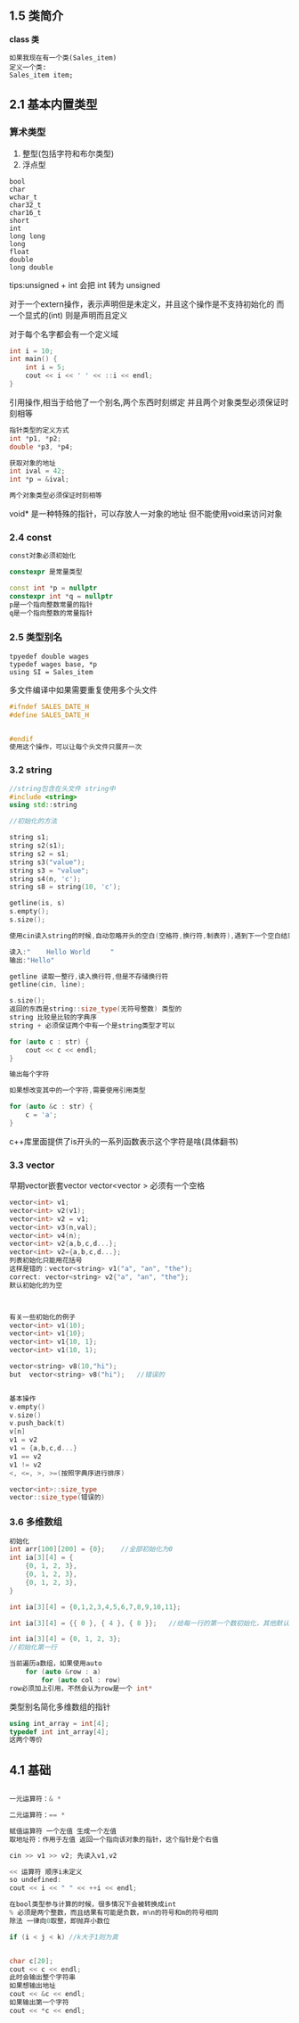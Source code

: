 ## 1.5 类简介
**class 类**
```
如果我现在有一个类(Sales_item)
定义一个类:
Sales_item item;
```


## 2.1 基本内置类型
### 算术类型
1. 整型(包括字符和布尔类型)
2. 浮点型

```
bool 
char
wchar_t
char32_t
char16_t
short
int
long long
long
float 
double 
long double
```

tips:unsigned + int 会把 int 转为 unsigned

对于一个extern操作，表示声明但是未定义，并且这个操作是不支持初始化的
而一个显式的(int) 则是声明而且定义


对于每个名字都会有一个定义域
```c++
int i = 10;
int main() {
    int i = 5;
    cout << i << ' ' << ::i << endl;
}

```


引用操作,相当于给他了一个别名,两个东西时刻绑定
并且两个对象类型必须保证时刻相等


```c++
指针类型的定义方式
int *p1, *p2;
double *p3, *p4;

获取对象的地址
int ival = 42;
int *p = &ival;

两个对象类型必须保证时刻相等
```

void* 是一种特殊的指针，可以存放人一对象的地址
但不能使用void来访问对象

### 2.4 const
```c++
const对象必须初始化

constexpr 是常量类型

const int *p = nullptr
constexpr int *q = nullptr
p是一个指向整数常量的指针
q是一个指向整数的常量指针
```

### 2.5 类型别名
```
tpyedef double wages
typedef wages base, *p
using SI = Sales_item

```

多文件编译中如果需要重复使用多个头文件
```c++
#ifndef SALES_DATE_H
#define SALES_DATE_H


#endif
使用这个操作，可以让每个头文件只展开一次

```

### 3.2 string

```c++
//string包含在头文件 string中 
#include <string>
using std::string

//初始化的方法

string s1;
string s2(s1);
string s2 = s1;
string s3("value");
string s3 = "value";
string s4(n, 'c');
string s8 = string(10, 'c');

getline(is, s)
s.empty();
s.size();

使用cin读入string的时候,自动忽略开头的空白(空格符,换行符,制表符),遇到下一个空白结束

读入:"    Hello World     "
输出:"Hello"

getline 读取一整行,读入换行符,但是不存储换行符
getline(cin, line);

s.size(); 
返回的东西是string::size_type(无符号整数) 类型的
string 比较是比较的字典序
string + 必须保证两个中有一个是string类型才可以

for (auto c : str) {
    cout << c << endl;
}

输出每个字符

如果想改变其中的一个字符,需要使用引用类型

for (auto &c : str) {
    c = 'a';
}


```


c++库里面提供了is开头的一系列函数表示这个字符是啥(具体翻书)

### 3.3 vector

早期vector嵌套vector
vector<vector<int> >
必须有一个空格

```c++
vector<int> v1;
vector<int> v2(v1);
vector<int> v2 = v1;
vector<int> v3(n,val);
vector<int> v4(n);
vector<int> v2{a,b,c,d...};
vector<int> v2={a,b,c,d...};
列表初始化只能用花括号
这样是错的：vector<string> v1("a", "an", "the");
correct: vector<string> v2{"a", "an", "the"};
默认初始化的为空



有关一些初始化的例子
vector<int> v1(10);
vector<int> v1{10};
vector<int> v1{10, 1};
vector<int> v1(10, 1);

vector<string> v8(10,"hi"); 
but  vector<string> v8("hi");   //错误的


基本操作
v.empty()
v.size()
v.push_back(t)
v[n]
v1 = v2
v1 = {a,b,c,d...}
v1 == v2
v1 != v2
<, <=, >, >=(按照字典序进行排序)

vector<int>::size_type
vector::size_type(错误的)


```




### 3.6 多维数组
```c++
初始化
int arr[100][200] = {0};    //全部初始化为0
int ia[3][4] = {
    {0, 1, 2, 3},   
    {0, 1, 2, 3},
    {0, 1, 2, 3},
}

int ia[3][4] = {0,1,2,3,4,5,6,7,8,9,10,11};

int ia[3][4] = {{ 0 }, { 4 }, { 8 }};   //给每一行的第一个数初始化，其他默认初始化

int ia[3][4] = {0, 1, 2, 3};
//初始化第一行

当前遍历a数组，如果使用auto
    for (auto &row : a)
        for (auto col : row)
row必须加上引用，不然会认为row是一个 int*

```

类型别名简化多维数组的指针
```c++
using int_array = int[4];
typedef int int_array[4];
这两个等价
```

## 4.1 基础
```c++

一元运算符：& * 

二元运算符：== * 

赋值运算符 一个左值 生成一个左值
取地址符：作用于左值 返回一个指向该对象的指针，这个指针是个右值

cin >> v1 >> v2; 先读入v1,v2

<< 运算符 顺序i未定义
so undefined:
cout << i << " " << ++i << endl;

在bool类型参与计算的时候，很多情况下会被转换成int
% 必须是两个整数，而且结果有可能是负数，m%n的符号和m的符号相同
除法 一律向0取整，即抛弃小数位

if (i < j < k) //k大于1则为真


char c[20];
cout << c << endl;
此时会输出整个字符串
如果想输出地址
cout << &c << endl;
如果输出第一个字符
cout << *c << endl;

```














